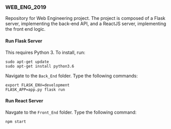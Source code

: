 ### WEB_ENG_2019

Repository for Web Engineering project.
The project is composed of a Flask server, implementing the back-end API, and a ReactJS server, implementing the front end logic.


#### Run Flask Server
This requires Python 3. To install, run:
```
sudo apt-get update
sudo apt-get install python3.6
```

Navigate to the `Back_End` folder. Type the following commands:
```
export FLASK_ENV=development
FLASK_APP=app.py flask run
```


#### Run React Server
Navgate to the `Front_End` folder. Type the following command:
```
npm start
```

